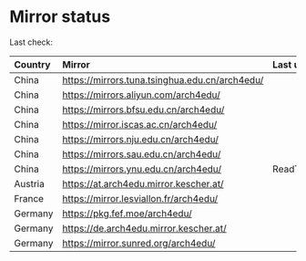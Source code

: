 <script src="./time.js"></script>
# Mirror status
Last check: <script type="text/javascript">localize(1683134103.0284157);</script>

|Country|Mirror|Last update|
|:------|:-----|:----------|
|China|https://mirrors.tuna.tsinghua.edu.cn/arch4edu/|<script type="text/javascript">localize(1683095458);</script>|
|China|https://mirrors.aliyun.com/arch4edu/|<script type="text/javascript">localize(1683052322);</script>|
|China|https://mirrors.bfsu.edu.cn/arch4edu/|<script type="text/javascript">localize(1683095458);</script>|
|China|https://mirror.iscas.ac.cn/arch4edu/|<script type="text/javascript">localize(1683095458);</script>|
|China|https://mirrors.nju.edu.cn/arch4edu/|<script type="text/javascript">localize(1683095458);</script>|
|China|https://mirrors.sau.edu.cn/arch4edu/|<script type="text/javascript">localize(1673850842);</script>|
|China|https://mirrors.ynu.edu.cn/arch4edu/|ReadTimeout|
|Austria|https://at.arch4edu.mirror.kescher.at/|<script type="text/javascript">localize(1683095458);</script>|
|France|https://mirror.lesviallon.fr/arch4edu/|<script type="text/javascript">localize(1683095458);</script>|
|Germany|https://pkg.fef.moe/arch4edu/|<script type="text/javascript">localize(1683095458);</script>|
|Germany|https://de.arch4edu.mirror.kescher.at/|<script type="text/javascript">localize(1683095458);</script>|
|Germany|https://mirror.sunred.org/arch4edu/|<script type="text/javascript">localize(1683095458);</script>|

<script src="./tablefilter/tablefilter.js"></script>
<script src="./table.js"></script>